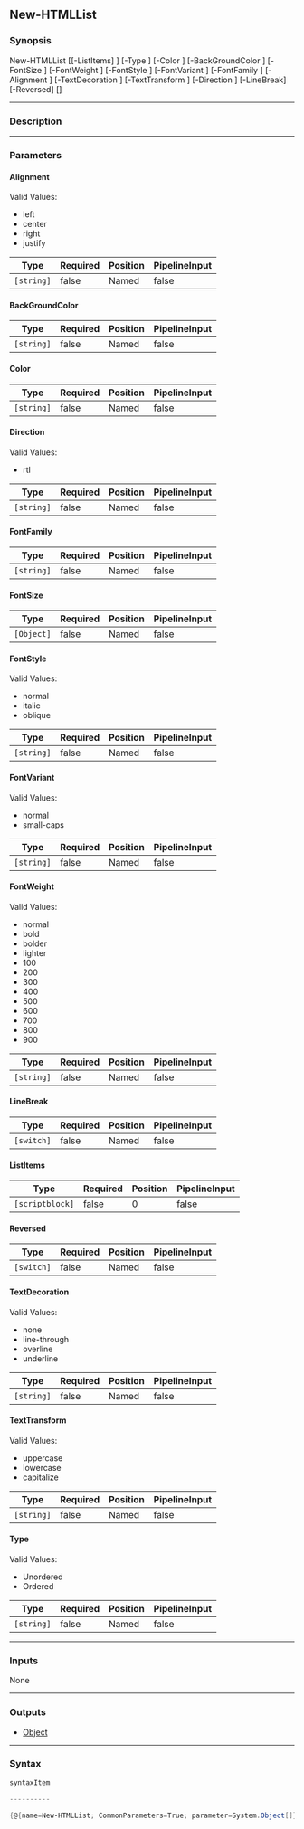New-HTMLList
------------

### Synopsis

New-HTMLList [[-ListItems] <scriptblock>] [-Type <string>] [-Color <string>] [-BackGroundColor <string>] [-FontSize <Object>] [-FontWeight <string>] [-FontStyle <string>] [-FontVariant <string>] [-FontFamily <string>] [-Alignment <string>] [-TextDecoration <string>] [-TextTransform <string>] [-Direction <string>] [-LineBreak] [-Reversed] [<CommonParameters>]

---

### Description

---

### Parameters
#### **Alignment**

Valid Values:

* left
* center
* right
* justify

|Type      |Required|Position|PipelineInput|
|----------|--------|--------|-------------|
|`[string]`|false   |Named   |false        |

#### **BackGroundColor**

|Type      |Required|Position|PipelineInput|
|----------|--------|--------|-------------|
|`[string]`|false   |Named   |false        |

#### **Color**

|Type      |Required|Position|PipelineInput|
|----------|--------|--------|-------------|
|`[string]`|false   |Named   |false        |

#### **Direction**

Valid Values:

* rtl

|Type      |Required|Position|PipelineInput|
|----------|--------|--------|-------------|
|`[string]`|false   |Named   |false        |

#### **FontFamily**

|Type      |Required|Position|PipelineInput|
|----------|--------|--------|-------------|
|`[string]`|false   |Named   |false        |

#### **FontSize**

|Type      |Required|Position|PipelineInput|
|----------|--------|--------|-------------|
|`[Object]`|false   |Named   |false        |

#### **FontStyle**

Valid Values:

* normal
* italic
* oblique

|Type      |Required|Position|PipelineInput|
|----------|--------|--------|-------------|
|`[string]`|false   |Named   |false        |

#### **FontVariant**

Valid Values:

* normal
* small-caps

|Type      |Required|Position|PipelineInput|
|----------|--------|--------|-------------|
|`[string]`|false   |Named   |false        |

#### **FontWeight**

Valid Values:

* normal
* bold
* bolder
* lighter
* 100
* 200
* 300
* 400
* 500
* 600
* 700
* 800
* 900

|Type      |Required|Position|PipelineInput|
|----------|--------|--------|-------------|
|`[string]`|false   |Named   |false        |

#### **LineBreak**

|Type      |Required|Position|PipelineInput|
|----------|--------|--------|-------------|
|`[switch]`|false   |Named   |false        |

#### **ListItems**

|Type           |Required|Position|PipelineInput|
|---------------|--------|--------|-------------|
|`[scriptblock]`|false   |0       |false        |

#### **Reversed**

|Type      |Required|Position|PipelineInput|
|----------|--------|--------|-------------|
|`[switch]`|false   |Named   |false        |

#### **TextDecoration**

Valid Values:

* none
* line-through
* overline
* underline

|Type      |Required|Position|PipelineInput|
|----------|--------|--------|-------------|
|`[string]`|false   |Named   |false        |

#### **TextTransform**

Valid Values:

* uppercase
* lowercase
* capitalize

|Type      |Required|Position|PipelineInput|
|----------|--------|--------|-------------|
|`[string]`|false   |Named   |false        |

#### **Type**

Valid Values:

* Unordered
* Ordered

|Type      |Required|Position|PipelineInput|
|----------|--------|--------|-------------|
|`[string]`|false   |Named   |false        |

---

### Inputs
None

---

### Outputs
* [Object](https://learn.microsoft.com/en-us/dotnet/api/System.Object)

---

### Syntax
```PowerShell
syntaxItem
```
```PowerShell
----------
```
```PowerShell
{@{name=New-HTMLList; CommonParameters=True; parameter=System.Object[]}}
```
